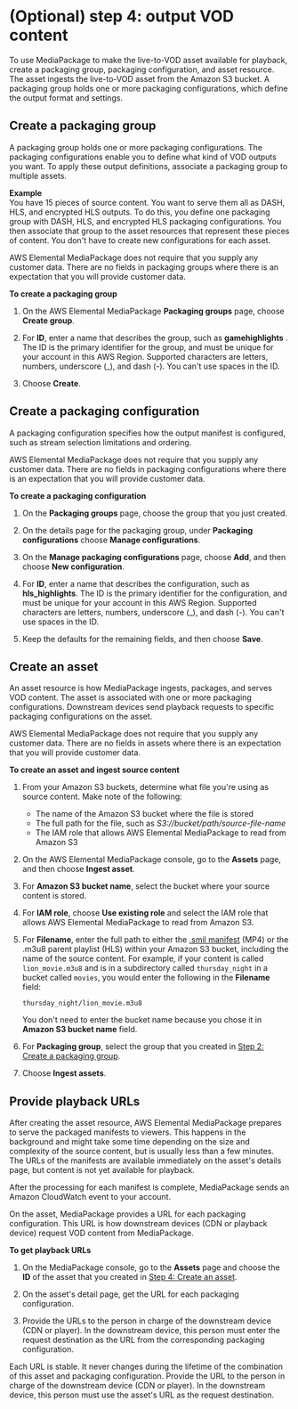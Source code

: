 # \(Optional\) step 4: output VOD content<a name="gs-output-vod"></a>

To use MediaPackage to make the live\-to\-VOD asset available for playback, create a packaging group, packaging configuration, and asset resource\. The asset ingests the live\-to\-VOD asset from the Amazon S3 bucket\. A packaging group holds one or more packaging configurations, which define the output format and settings\. 

## Create a packaging group<a name="gs-create-grp-ltov"></a>

A packaging group holds one or more packaging configurations\. The packaging configurations enable you to define what kind of VOD outputs you want\. To apply these output definitions, associate a packaging group to multiple assets\.

**Example**  
 You have 15 pieces of source content\. You want to serve them all as DASH, HLS, and encrypted HLS outputs\. To do this, you define one packaging group with DASH, HLS, and encrypted HLS packaging configurations\. You then associate that group to the asset resources that represent these pieces of content\. You don't have to create new configurations for each asset\.

AWS Elemental MediaPackage does not require that you supply any customer data\. There are no fields in packaging groups where there is an expectation that you will provide customer data\.

**To create a packaging group**

1. On the AWS Elemental MediaPackage **Packaging groups** page, choose **Create group**\.

1. For **ID**, enter a name that describes the group, such as **gamehighlights** \. The ID is the primary identifier for the group, and must be unique for your account in this AWS Region\. Supported characters are letters, numbers, underscore \(\_\), and dash \(\-\)\. You can't use spaces in the ID\.

1. Choose **Create**\.

## Create a packaging configuration<a name="gs-create-cfig-ltov"></a>

A packaging configuration specifies how the output manifest is configured, such as stream selection limitations and ordering\.

AWS Elemental MediaPackage does not require that you supply any customer data\. There are no fields in packaging configurations where there is an expectation that you will provide customer data\.

**To create a packaging configuration**

1. On the **Packaging groups** page, choose the group that you just created\.

1. On the details page for the packaging group, under **Packaging configurations** choose **Manage configurations**\.

1. On the **Manage packaging configurations** page, choose **Add**, and then choose **New configuration**\.

1. For **ID**, enter a name that describes the configuration, such as **hls\_highlights**\. The ID is the primary identifier for the configuration, and must be unique for your account in this AWS Region\. Supported characters are letters, numbers, underscore \(\_\), and dash \(\-\)\. You can't use spaces in the ID\.

1. Keep the defaults for the remaining fields, and then choose **Save**\.

## Create an asset<a name="gs-create-asset-ltov"></a>

An asset resource is how MediaPackage ingests, packages, and serves VOD content\. The asset is associated with one or more packaging configurations\. Downstream devices send playback requests to specific packaging configurations on the asset\.

AWS Elemental MediaPackage does not require that you supply any customer data\. There are no fields in assets where there is an expectation that you will provide customer data\.

**To create an asset and ingest source content**

1. From your Amazon S3 buckets, determine what file you're using as source content\. Make note of the following:
   + The name of the Amazon S3 bucket where the file is stored
   + The full path for the file, such as *S3://bucket/path/source\-file\-name*
   + The IAM role that allows AWS Elemental MediaPackage to read from Amazon S3

1. On the AWS Elemental MediaPackage console, go to the **Assets** page, and then choose **Ingest asset**\.

1. For **Amazon S3 bucket name**, select the bucket where your source content is stored\.

1. For **IAM role**, choose **Use existing role** and select the IAM role that allows AWS Elemental MediaPackage to read from Amazon S3\.

1. For **Filename**, enter the full path to either the [\.smil manifest](supported-inputs-vod-smil.md) \(MP4\) or the \.m3u8 parent playlist \(HLS\) within your Amazon S3 bucket, including the name of the source content\. For example, if your content is called` lion_movie.m3u8` and is in a subdirectory called `thursday_night` in a bucket called `movies`, you would enter the following in the **Filename** field:

   ```
   thursday_night/lion_movie.m3u8
   ```

   You don't need to enter the bucket name because you chose it in **Amazon S3 bucket name** field\.

1. For **Packaging group**, select the group that you created in [Step 2: Create a packaging group](gs-create-grp.md)\.

1. Choose **Ingest assets**\.

## Provide playback URLs<a name="gs-provide-url-ltov"></a>

After creating the asset resource, AWS Elemental MediaPackage prepares to serve the packaged manifests to viewers\. This happens in the background and might take some time depending on the size and complexity of the source content, but is usually less than a few minutes\. The URLs of the manifests are available immediately on the asset's details page, but content is not yet available for playback\.

After the processing for each manifest is complete, MediaPackage sends an Amazon CloudWatch event to your account\.

On the asset, MediaPackage provides a URL for each packaging configuration\. This URL is how downstream devices \(CDN or playback device\) request VOD content from MediaPackage\.

**To get playback URLs**

1. On the MediaPackage console, go to the **Assets** page and choose the **ID** of the asset that you created in [Step 4: Create an asset](gs-create-asset.md)\.

1. On the asset's detail page, get the URL for each packaging configuration\.

1. Provide the URLs to the person in charge of the downstream device \(CDN or player\)\. In the downstream device, this person must enter the request destination as the URL from the corresponding packaging configuration\.

Each URL is stable\. It never changes during the lifetime of the combination of this asset and packaging configuration\. Provide the URL to the person in charge of the downstream device \(CDN or player\)\. In the downstream device, this person must use the asset's URL as the request destination\.